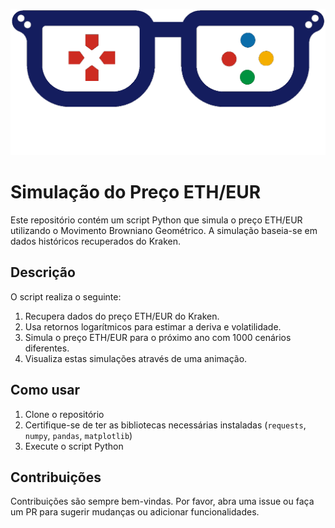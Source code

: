 ![logo](Logo.png)
# Simulação do Preço ETH/EUR

Este repositório contém um script Python que simula o preço ETH/EUR utilizando o Movimento Browniano Geométrico. A simulação baseia-se em dados históricos recuperados do Kraken.

## Descrição

O script realiza o seguinte:

1. Recupera dados do preço ETH/EUR do Kraken.
2. Usa retornos logarítmicos para estimar a deriva e volatilidade.
3. Simula o preço ETH/EUR para o próximo ano com 1000 cenários diferentes.
4. Visualiza estas simulações através de uma animação.

## Como usar

1. Clone o repositório
2. Certifique-se de ter as bibliotecas necessárias instaladas (`requests`, `numpy`, `pandas`, `matplotlib`)
3. Execute o script Python

## Contribuições

Contribuições são sempre bem-vindas. Por favor, abra uma issue ou faça um PR para sugerir mudanças ou adicionar funcionalidades.


